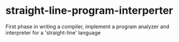 # straight-line-program-interperter
First phase in writing a compiler, implement a program analyzer and interpreter for a 'straight-line' language
